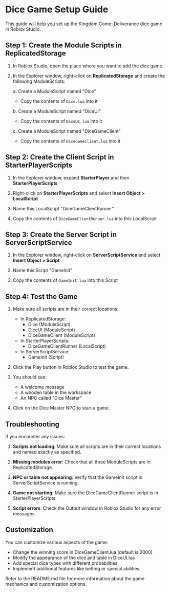 # Dice Game Setup Guide

This guide will help you set up the Kingdom Come: Deliverance dice game in Roblox Studio.

## Step 1: Create the Module Scripts in ReplicatedStorage

1. In Roblox Studio, open the place where you want to add the dice game.

2. In the Explorer window, right-click on **ReplicatedStorage** and create the following ModuleScripts:

   a. Create a ModuleScript named "Dice"
   - Copy the contents of `Dice.lua` into it
   
   b. Create a ModuleScript named "DiceUI"
   - Copy the contents of `DiceUI.lua` into it
   
   c. Create a ModuleScript named "DiceGameClient"
   - Copy the contents of `DiceGameClient.lua` into it

## Step 2: Create the Client Script in StarterPlayerScripts

1. In the Explorer window, expand **StarterPlayer** and then **StarterPlayerScripts**

2. Right-click on **StarterPlayerScripts** and select **Insert Object > LocalScript**

3. Name this LocalScript "DiceGameClientRunner"

4. Copy the contents of `DiceGameClientRunner.lua` into this LocalScript

## Step 3: Create the Server Script in ServerScriptService

1. In the Explorer window, right-click on **ServerScriptService** and select **Insert Object > Script**

2. Name this Script "GameInit"

3. Copy the contents of `GameInit.lua` into this Script

## Step 4: Test the Game

1. Make sure all scripts are in their correct locations:
   - In ReplicatedStorage:
     - Dice (ModuleScript)
     - DiceUI (ModuleScript)
     - DiceGameClient (ModuleScript)
   - In StarterPlayerScripts:
     - DiceGameClientRunner (LocalScript)
   - In ServerScriptService:
     - GameInit (Script)

2. Click the Play button in Roblox Studio to test the game.

3. You should see:
   - A welcome message
   - A wooden table in the workspace
   - An NPC called "Dice Master"

4. Click on the Dice Master NPC to start a game.

## Troubleshooting

If you encounter any issues:

1. **Scripts not loading**: Make sure all scripts are in their correct locations and named exactly as specified.

2. **Missing modules error**: Check that all three ModuleScripts are in ReplicatedStorage.

3. **NPC or table not appearing**: Verify that the GameInit script in ServerScriptService is running.

4. **Game not starting**: Make sure the DiceGameClientRunner script is in StarterPlayerScripts.

5. **Script errors**: Check the Output window in Roblox Studio for any error messages.

## Customization

You can customize various aspects of the game:

- Change the winning score in DiceGameClient.lua (default is 2000)
- Modify the appearance of the dice and table in DiceUI.lua
- Add special dice types with different probabilities
- Implement additional features like betting or special abilities

Refer to the README.md file for more information about the game mechanics and customization options. 